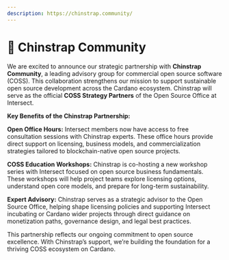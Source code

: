 ```yaml
---
description: https://chinstrap.community/
---
```


# 🐧 Chinstrap Community

We are excited to announce our strategic partnership with **Chinstrap Community**, a leading advisory group for commercial open source software (COSS). This collaboration strengthens our mission to support sustainable open source development across the Cardano ecosystem. Chinstrap will serve as the official **COSS Strategy Partners** of the Open Source Office at Intersect.

**Key Benefits of the Chinstrap Partnership:**

**Open Office Hours:** Intersect members now have access to free consultation sessions with Chinstrap experts. These office hours provide direct support on licensing, business models, and commercialization strategies tailored to blockchain-native open source projects.

**COSS Education Workshops:** Chinstrap is co-hosting a new workshop series with Intersect focused on open source business fundamentals. These workshops will help project teams explore licensing options, understand open core models, and prepare for long-term sustainability.

**Expert Advisory:** Chinstrap serves as a strategic advisor to the Open Source Office, helping shape licensing policies and supporting Intersect incubating or Cardano wider projects through direct guidance on monetization paths, governance design, and legal best practices.

This partnership reflects our ongoing commitment to open source excellence. With Chinstrap’s support, we’re building the foundation for a thriving COSS ecosystem on Cardano.

